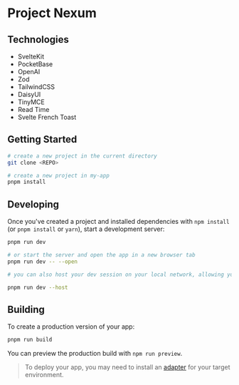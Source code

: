# Project Nexum

## Technologies
- SvelteKit
- PocketBase
- OpenAI
- Zod
- TailwindCSS
- DaisyUI
- TinyMCE
- Read Time
- Svelte French Toast

## Getting Started

```bash
# create a new project in the current directory
git clone <REPO>

# create a new project in my-app
pnpm install
```

## Developing

Once you've created a project and installed dependencies with `npm install` (or `pnpm install` or `yarn`), start a development server:

```bash
pnpm run dev

# or start the server and open the app in a new browser tab
pnpm run dev -- --open

# you can also host your dev session on your local network, allowing you to test on other devices. Use --host to specify the host you want to use:

pnpm run dev --host
```

## Building

To create a production version of your app:

```bash
pnpm run build
```

You can preview the production build with `npm run preview`.

> To deploy your app, you may need to install an [adapter](https://kit.svelte.dev/docs/adapters) for your target environment.
